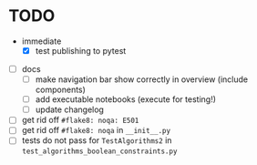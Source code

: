 # TODO

- immediate
    - [x] test publishing to pytest

- [ ] docs
    - [ ] make navigation bar show correctly in overview (include components)
    - [ ] add executable notebooks (execute for testing!)
    - [ ] update changelog
- [ ] get rid off `#flake8: noqa: E501`
- [ ] get rid off `#flake8: noqa` in `__init__.py`
- [ ] tests do not pass
        for `TestAlgorithms2` in `test_algorithms_boolean_constraints.py`
